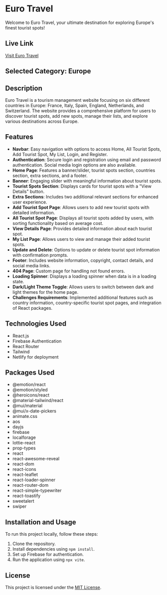# Euro Travel

Welcome to Euro Travel, your ultimate destination for exploring Europe's finest tourist spots!

## Live Link

[Visit Euro Travel](https://euro-travel2.netlify.app/)

## Selected Category: Europe

## Description

Euro Travel is a tourism management website focusing on six different countries in Europe: France, Italy, Spain, England, Netherlands, and Switzerland. The website provides a comprehensive platform for users to discover tourist spots, add new spots, manage their lists, and explore various destinations across Europe.

## Features

- **Navbar**: Easy navigation with options to access Home, All Tourist Spots, Add Tourist Spot, My List, Login, and Register.
- **Authentication**: Secure login and registration using email and password authentication. Social media login options are also available.
- **Home Page**: Features a banner/slider, tourist spots section, countries section, extra sections, and a footer.
- **Banner**: Engaging slider with meaningful information about tourist spots.
- **Tourist Spots Section**: Displays cards for tourist spots with a "View Details" button.
- **Extra Sections**: Includes two additional relevant sections for enhanced user experience.
- **Add Tourist Spot Page**: Allows users to add new tourist spots with detailed information.
- **All Tourist Spot Page**: Displays all tourist spots added by users, with sorting functionality based on average cost.
- **View Details Page**: Provides detailed information about each tourist spot.
- **My List Page**: Allows users to view and manage their added tourist spots.
- **Update and Delete**: Options to update or delete tourist spot information with confirmation prompts.
- **Footer**: Includes website information, copyright, contact details, and social media links.
- **404 Page**: Custom page for handling not found errors.
- **Loading Spinner**: Displays a loading spinner when data is in a loading state.
- **Dark/Light Theme Toggle**: Allows users to switch between dark and light themes for the home page.
- **Challenges Requirements**: Implemented additional features such as country information, country-specific tourist spot pages, and integration of React packages.

## Technologies Used

- React.js
- Firebase Authentication
- React Router
- Tailwind
- Netlify for deployment

## Packages Used

- @emotion/react
- @emotion/styled
- @heroicons/react
- @material-tailwind/react
- @mui/material
- @mui/x-date-pickers
- animate.css
- aos
- dayjs
- firebase
- localforage
- lottie-react
- prop-types
- react
- react-awesome-reveal
- react-dom
- react-icons
- react-leaflet
- react-loader-spinner
- react-router-dom
- react-simple-typewriter
- react-toastify
- sweetalert
- swiper

## Installation and Usage

To run this project locally, follow these steps:

1. Clone the repository.
2. Install dependencies using `npm install`.
3. Set up Firebase for authentication.
4. Run the application using `npx vite`.

## License

This project is licensed under the [MIT License](https://opensource.org/licenses/MIT).
